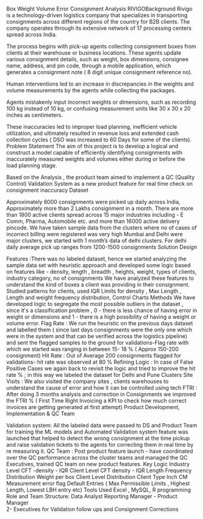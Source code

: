 Box Weight Volume Error Consignment Analysis							  RIVIGOBackground
Rivigo is a technology-driven logistics company that specializes in transporting consignments across different regions of the country for B2B clients. The company operates through its extensive network of 17 processing centers spread across India.

The process begins with pick-up agents collecting consignment boxes from clients at their warehouse or business locations. These agents update various consignment details, such as weight, box dimensions, consignee name, address, and pin code, through a mobile application, which generates a consignment note ( 8  digit unique consignment reference no).

Human interventions led to an increase in discrepancies in the weights and volume measurements by the agents while collecting the packages.




Agents mistakenly input incorrect weights or dimensions, such as recording 100 kg instead of 10 kg, or confusing measurement units like 30 x 30 x 20 inches as centimeters. 

These inaccuracies led to improper load planning, inefficient vehicle utilization, and ultimately resulted in revenue loss and extended cash collection cycles ( DSO was increased to 60 Days for some of the clients).
Problem Statement
The aim of this project is to develop a logical and construct a model capable of efficiently identifying consignments with inaccurately measured weights and volumes either during or before the load planning stage.


Based on the Analysis , the product team aimed to implement a QC (Quality Control) Validation System as a new product feature for real time check on consignment inaccuracy 
Dataset 

Approximately 8000 consignments were picked up daily across India, Approximately more than 2 Lakhs consignment in a month. 
There are more than 1800 active clients spread across 15 major industries including - E Comm, Pharma, Automobile etc. and more than 16000 active delivery pincode. We have taken sample data from the clusters where no of cases of incorrect billIng were registered was very high
Mumbai and Delhi were major clusters, we started with 1 month’s data of delhi clusters. For delhi daily average pick up ranges from 1200-1500 consignments
Solution Design

Features :There was no labeled dataset, hence we started analyzing the sample data set with heuristic approach and developed some logic based on features like - density, length , breadth , heights, weight, types of clients, industry category, no of consignments
We have analyzed these features to understand the kind of boxes a client was providing in their consignment.
Studied patterns for clients, used IQR Limits for density , Max Length , Length and weight frequency distribution, Control Charts Methods
We have developed logic to segregate the most possible outliers in the dataset , since it's a classification problem , 
0 -  there is less chance of having error in weight or dimensions and 
1  - there is a high possibility of having a weight or volume error.
Flag Rate : We run the heuristic on the previous days dataset and labelled them ( since last days consignments were the only one which were in the system and that can be verified across the logistics pipeline) and sent the flagged samples to the ground for validations-Flag rate with which we started was ranging in between 15- 18 % ( Approx 150-200 consignment)
Hit Rate : Out of Average 200 consignments flagged for validations- hit rate was observed at 80 % 
Refining Logic : In case of False Positive Cases we again back to revisit the logic and tried to improve the hit rate % ; in this way we labeled the dataset for Delhi and Pune Clusters 
Site Visits : We also visited the company sites , clients warehouses to understand the cause of error and how it can be controlled using tech 
FTRI : After doing 3 months analysis and correction in Consignments we improved the FTRI % ( First Time Right Invoicing a KPI to check how much correct invoices are getting generated at first attempt)
Product Development, Implementation  & QC Team

Validation system: All the labeled data were passed to DS and Product Team for training the ML models and Automated Validation system feature was launched that helped to detect the wrong consignment at the time pickup and raise validation tickets to the agents for correcting them in real time by re measuring it.
QC Team : Post product feature launch - have coordinated over the QC performance across the cluster teams and managed the QC Executives, trained QC team on new product features.
Key Logic 
Industry Level CFT -density - IQR
Client Level CFT density - IQR
Length Frequency Distribution 
Weight per box Client Level Distribution
Client Type
Inch CM Measurement error flag
Default Entries ( Max Permissible Limits , Highest Length, Lowest LBH entry etc)
Tools Used
Excel , MySQL, R programming
Role and Team Structure:
Data Analyst 
Reporting Manager - Product Manager  
2- Executives for Validation follow ups and Consignment Corrections

